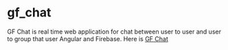 # gf_chat
GF Chat is real time web application for chat between user to user and user to group that user Angular and Firebase.
Here is [GF Chat](https://gf-chat.firebaseapp.com/#/)
